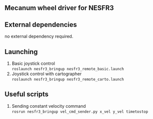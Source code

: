 ## Mecanum wheel driver for NESFR3

## External dependencies
no external dependency required.

## Launching
1. Basic joystick control  
`roslaunch nesfr3_bringup nesfr3_remote_basic.launch`
2. Joystick control with cartographer  
`roslaunch nesfr3_bringup nesfr3_remote_carto.launch`

## Useful scripts
1. Sending constant velocity command  
`rosrun nesfr3_bringup vel_cmd_sender.py x_vel y_vel timetostop`
